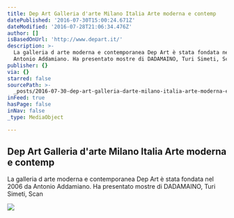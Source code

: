 ```yaml
---
title: Dep Art Galleria d'arte Milano Italia Arte moderna e contemp
datePublished: '2016-07-30T15:00:24.671Z'
dateModified: '2016-07-28T21:06:34.476Z'
author: []
isBasedOnUrl: 'http://www.depart.it/'
description: >-
  La galleria d arte moderna e contemporanea Dep Art è stata fondata nel 2006 da
  Antonio Addamiano. Ha presentato mostre di DADAMAINO, Turi Simeti, Scan
publisher: {}
via: {}
starred: false
sourcePath: >-
  _posts/2016-07-30-dep-art-galleria-darte-milano-italia-arte-moderna-e-contemp.md
inFeed: true
hasPage: false
inNav: false
_type: MediaObject

---
```

<article style=""><h1>Dep Art Galleria d'arte Milano Italia Arte moderna e contemp</h1><p>La galleria d arte moderna e contemporanea Dep Art è stata fondata nel 2006 da Antonio Addamiano. Ha presentato mostre di DADAMAINO, Turi Simeti, Scan</p><img src="http://www.depart.it/images/logo3.jpg" /></article>